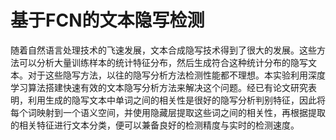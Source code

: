 # 基于FCN的文本隐写检测

随着自然语言处理技术的飞速发展，文本合成隐写技术得到了很大的发展。这些方法可以分析大量训练样本的统计特征分布，然后生成符合这种统计分布的隐写文本。对于这些隐写方法，以往的隐写分析方法检测性能都不理想。本实验利用深度学习算法搭建快速有效的文本隐写分析方法来解决这个问题。经已有论文研究表明，利用生成的隐写文本中单词之间的相关性是很好的隐写分析判别特征，因此将每个词映射到一个语义空间，并使用隐藏层提取这些词之间的相关性，再根据提取的相关特征进行文本分类，便可以兼备良好的检测精度与实时的检测速度。
